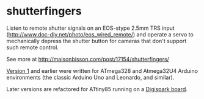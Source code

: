 shutterfingers
==============

Listen to remote shutter signals on an EOS-stype 2.5mm TRS input (http://www.doc-diy.net/photo/eos_wired_remote/) and operate a servo to mechanically depress the shutter button for cameras that don't support such remote control.

See more at http://maisonbisson.com/post/17154/shutterfingers/

[Version 1](https://github.com/misterbisson/shutterfingers/releases/tag/1.0) and earlier were written for ATmega328 and Atmega32U4 Arduino environments (the classic Arduino Uno and Leonardo, and similar).

Later versions are refactored for ATtiny85 running on a [Digispark board](http://digistump.com/products/1).
